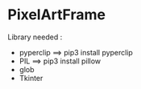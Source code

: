 # PixelArtFrame

Library needed :
- pyperclip ==> pip3 install pyperclip
- PIL ==> pip3 install pillow
- glob
- Tkinter

